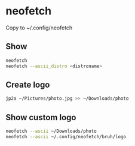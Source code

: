 # neofetch

Copy to ~/.config/neofetch

## Show

```sh
neofetch
neofetch --ascii_distro <distroname>
```

## Create logo

```sh
jp2a ~/Pictures/photo.jpg >> ~/Downloads/photo
```

## Show custom logo

```sh
neofetch --ascii ~/Downloads/photo
neofetch --ascii ~/.config/neofetch/bruh/logo
```
